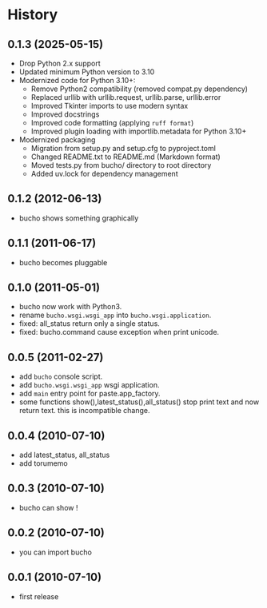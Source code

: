 # History

## 0.1.3 (2025-05-15)

- Drop Python 2.x support
- Updated minimum Python version to 3.10
- Modernized code for Python 3.10+:
  - Remove Python2 compatibility (removed compat.py dependency)
  - Replaced urllib with urllib.request, urllib.parse, urllib.error
  - Improved Tkinter imports to use modern syntax
  - Improved docstrings
  - Improved code formatting (applying `ruff format`)
  - Improved plugin loading with importlib.metadata for Python 3.10+
- Modernized packaging
    - Migration from setup.py and setup.cfg to pyproject.toml
    - Changed README.txt to README.md (Markdown format)
    - Moved tests.py from bucho/ directory to root directory
    - Added uv.lock for dependency management

## 0.1.2 (2012-06-13)

- bucho shows something graphically

## 0.1.1 (2011-06-17)

- bucho becomes pluggable

## 0.1.0 (2011-05-01)

- bucho now work with Python3.
- rename `bucho.wsgi.wsgi_app` into `bucho.wsgi.application`.
- fixed: all_status return only a single status.
- fixed: bucho.command cause exception when print unicode.

## 0.0.5 (2011-02-27)

- add `bucho` console script.
- add `bucho.wsgi.wsgi_app` wsgi application.
- add `main` entry point for paste.app_factory.
- some functions show(),latest_status(),all_status() stop print text and now return text. this is incompatible change.

## 0.0.4 (2010-07-10)

- add latest_status, all_status
- add torumemo

## 0.0.3 (2010-07-10)

- bucho can show !

## 0.0.2 (2010-07-10)

- you can import bucho

## 0.0.1 (2010-07-10)

- first release
